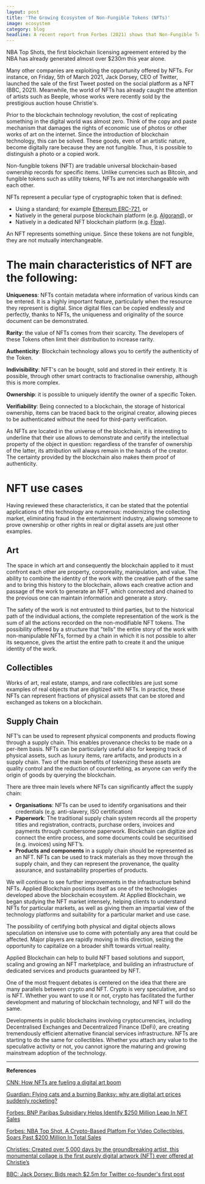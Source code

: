 ```yaml
---
layout: post
title: 'The Growing Ecosystem of Non-Fungible Tokens (NFTs)'
image: ecosystem
category: blog
headline: A recent report from Forbes (2021) shows that Non-Fungible Tokens (NFT) transaction volume more than quadrupled in 2020, from $62 million to over $250 million. Brands like NBA, Nike, and Formula 1 have started to issue their own NFTs, catering to a tech-savvy audience.
---
```


NBA Top Shots, the first blockchain licensing agreement entered by the NBA has already generated almost over $230m this year alone.

Many other companies are exploiting the opportunity offered by NFTs. For instance, on Friday, 5th of March 2021, Jack Dorsey, CEO of Twitter, launched the sale of the first Tweet posted on the social platform as a NFT (BBC, 2021). Meanwhile, the world of NFTs has already caught the attention of artists such as Beeple, whose works were recently sold by the prestigious auction house Christie's.

Prior to the blockchain technology revolution, the cost of replicating something in the digital world was almost zero. Think of the copy and paste mechanism that damages the rights of economic use of photos or other works of art on the internet. Since the introduction of blockchain technology, this can be solved. These goods, even of an artistic nature, become digitally rare because they are not fungible. Thus, it is possible to distinguish a photo or a copied work.

Non-fungible tokens (NFT) are tradable universal blockchain-based ownership records for specific items. Unlike currencies such as Bitcoin, and fungible tokens such as utility tokens, NFTs are not interchangeable with each other.

NFTs represent a peculiar type of cryptographic token that is defined:

- Using a standard; for example [Ethereum ERC-721](https://eips.ethereum.org/EIPS/eip-721), or
- Natively in the general purpose blockchain platform (e.g. [Algorand](https://developer.algorand.org/search/?search_query=nft&category=all-categories)), or
- Natively in a dedicated NFT blockchain platform (e.g. [Flow](https://docs.onflow.org/)).

An NFT represents something unique. Since these tokens are not fungible, they are not mutually interchangeable.

# The main characteristics of NFT are the following:

**Uniqueness**: NFTs contain metadata where information of various kinds can be entered. It is a highly important feature, particularly when the resource they represent is digital. Since digital files can be copied endlessly and perfectly, thanks to NFTs, the uniqueness and originality of the source document can be demonstrated.

**Rarity**: the value of NFTs comes from their scarcity. The developers of these Tokens often limit their distribution to increase rarity.

**Authenticity**: Blockchain technology allows you to certify the authenticity of the Token.

**Indivisibility**: NFT's can be bought, sold and stored in their entirety. It is possible, through other smart contracts to fractionalise ownership, although this is more complex.

**Ownership**: it is possible to uniquely identify the owner of a specific Token.

**Verifiability**: Being connected to a blockchain, the storage of historical ownership, items can be traced back to the original creator, allowing pieces to be authenticated without the need for third-party verification.

As NFTs are located in the universe of the blockchain, it is interesting to underline that their use allows to demonstrate and certify the intellectual property of the object in question: regardless of the transfer of ownership of the latter, its attribution will always remain in the hands of the creator. The certainty provided by the blockchain also makes them proof of authenticity.

# NFT use cases

Having reviewed these characteristics, it can be stated that the potential applications of this technology are numerous: modernizing the collecting market, eliminating fraud in the entertainment industry, allowing someone to prove ownership or other rights in real or digital assets are just other examples.

## Art

The space in which art and consequently the blockchain applied to it must confront each other are property, corporeality, manipulation, and value.
The ability to combine the identity of the work with the creative path of the same and to bring this history to the blockchain, allows each creative action and passage of the work to generate an NFT, which connected and chained to the previous one can maintain information and generate a story.

The safety of the work is not entrusted to third parties, but to the historical path of the individual actions, the complete representation of the work is the sum of all the actions recorded on the non-modifiable NFT tokens. The possibility offered by a structure that "tells" the entire story of the work with non-manipulable NFTs, formed by a chain in which it is not possible to alter its sequence, gives the artist the entire path to create it and the unique identity of the work.

## Collectibles

Works of art, real estate, stamps, and rare collectibles are just some examples of real objects that are digitized with NFTs. In practice, these NFTs can represent fractions of physical assets that can be stored and exchanged as tokens on a blockchain.

## Supply Chain

NFT’s can be used to represent physical components and products flowing through a supply chain. This enables provenance checks to be made on a per-item basis. NFTs can be particularly useful also for keeping track of physical assets, such as luxury items, rare artifacts, and products in a supply chain. Two of the main benefits of tokenizing these assets are quality control and the reduction of counterfeiting, as anyone can verify the origin of goods by querying the blockchain.

There are three main levels where NFTs can significantly affect the supply chain:

- **Organisations**: NFTs can be used to identify organisations and their credentials (e.g. anti-slavery, ISO certification)
- **Paperwork**: The traditional supply chain system records all the property titles and registration, contracts, purchase orders, invoices and payments  through cumbersome paperwork. Blockchain can digitize and connect the entire process, and some documents could be securitised (e.g. invoices) using NFT’s.
- **Products and components** in a supply chain should be represented as an NFT. NFTs can be used to track materials as they move through the supply chain, and they can represent the provenance, the quality assurance, and sustainability properties of products.

We will continue to see further improvements in the infrastructure behind NFTs. Applied Blockchain positions itself as one of the technologies developed above the blockchain ecosystem. At Applied Blockchain, we began studying the NFT market intensely, helping clients to understand NFTs for particular markets, as well as giving them an impartial view of the technology platforms and suitability for a particular market and use case.

The possibility of certifying both physical and digital objects allows speculation on intensive use to come with potentially any area that could be affected. Major players are rapidly moving in this direction, seizing the opportunity to capitalize on a broader shift towards virtual reality.

Applied Blockchain can help to build NFT based solutions and support, scaling and growing an NFT marketplace, and building an infrastructure of dedicated services and products guaranteed by NFT.

One of the most frequent debates is centered on the idea that there are many parallels between crypto and NFT. Crypto is very speculative, and so is NFT. Whether you want to use it or not, crypto has facilitated the further development and maturing of blockchain technology, and NFT will do the same.

Developments in public blockchains involving cryptocurrencies, including Decentralised Exchanges and Decentralized Finance (DeFi), are creating tremendously efficient alternative financial services infrastructure. NFTs are starting to do the same for collectibles. Whether you attach any value to the speculative activity or not, you cannot ignore the maturing and growing mainstream adoption of the technology.

---

**References**

[CNN: How NFTs are fueling a digital art boom](https://edition.cnn.com/style/article/nft-digital-art-boom/index.html)

[Guardian: Flying cats and a burning Banksy: why are digital art prices suddenly rocketing?](https://www.theguardian.com/artanddesign/2021/mar/09/nfts-flying-cats-burning-banksy-digital-art-crypto-art-bitcoin-rocketing)

[Forbes: BNP Paribas Subsidiary Helps Identify $250 Million Leap In NFT Sales](https://www.forbes.com/sites/ninabambysheva/2021/02/15/french-banking-giant-bnp-paribas-details-explosion-of-new-crypto-sector-with-250-million-sales-volume/)

[Forbes: NBA Top Shot, A Crypto-Based Platfom For Video Collectibles, Soars Past $200 Million In Total Sales](https://www.forbes.com/sites/tommybeer/2021/02/23/nba-top-shot-a-crypto-based-platfom-for-video-collectibles-soars-past-200-million-in-total-sales/ )

[Christies: Created over 5,000 days by the groundbreaking artist, this monumental collage is the first purely digital artwork (NFT) ever offered at Christie’s](https://www.christies.com/features/Monumental-collage-by-Beeple-is-first-purely-digital-artwork-NFT-to-come-to-auction-11510-7.aspx )

[BBC: Jack Dorsey: Bids reach $2.5m for Twitter co-founder's first post](https://www.bbc.com/news/world-us-canada-56307153 )
